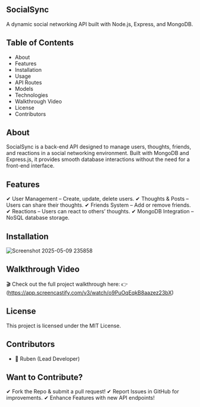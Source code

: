  ## SocialSync

A dynamic social networking API built with Node.js, Express, and MongoDB.

## Table of Contents

- About
- Features
- Installation
- Usage
- API Routes
- Models
- Technologies
- Walkthrough Video
- License
- Contributors

## About

SocialSync is a back-end API designed to manage users, thoughts, friends, and reactions in a social networking environment. Built with MongoDB and Express.js, it provides smooth database interactions without the need for a front-end interface.

## Features

✔ User Management – Create, update, delete users.
✔ Thoughts & Posts – Users can share their thoughts.
✔ Friends System – Add or remove friends.
✔ Reactions – Users can react to others’ thoughts.
✔ MongoDB Integration – NoSQL database storage.

## Installation

![Screenshot 2025-05-09 235858](https://github.com/user-attachments/assets/15c5403f-eed5-498a-8d7f-f4b6565818f1)




## Walkthrough Video
🎬 Check out the full project walkthrough here:
👉 (https://app.screencastify.com/v3/watch/o9PuOqEqkB8aazez23bX)

## License

This project is licensed under the MIT License.

## Contributors

- 🚀 Ruben (Lead Developer)

## Want to Contribute?

✔ Fork the Repo & submit a pull request!
✔ Report Issues in GitHub for improvements.
✔ Enhance Features with new API endpoints!
